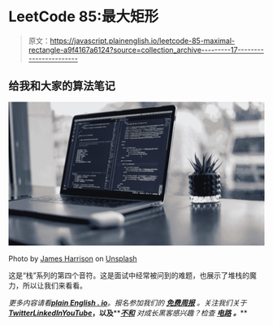 # LeetCode 85:最大矩形

> 原文：<https://javascript.plainenglish.io/leetcode-85-maximal-rectangle-a9f4167a6124?source=collection_archive---------17----------------------->

## 给我和大家的算法笔记

![](img/7526c3a20fef8b733f977325a21fef20.png)

Photo by [James Harrison](https://unsplash.com/@jstrippa?utm_source=medium&utm_medium=referral) on [Unsplash](https://unsplash.com?utm_source=medium&utm_medium=referral)

这是“栈”系列的第四个音符。这是面试中经常被问到的难题，也展示了堆栈的魔力，所以让我们来看看。

*更多内容请看*[***plain English . io***](https://plainenglish.io/)*。报名参加我们的* [***免费周报***](http://newsletter.plainenglish.io/) *。关注我们关于*[***Twitter***](https://twitter.com/inPlainEngHQ)[***LinkedIn***](https://www.linkedin.com/company/inplainenglish/)*[***YouTube***](https://www.youtube.com/channel/UCtipWUghju290NWcn8jhyAw)***，以及****[***不和***](https://discord.gg/GtDtUAvyhW) *对成长黑客感兴趣？检查* [***电路***](https://circuit.ooo/) ***。*****